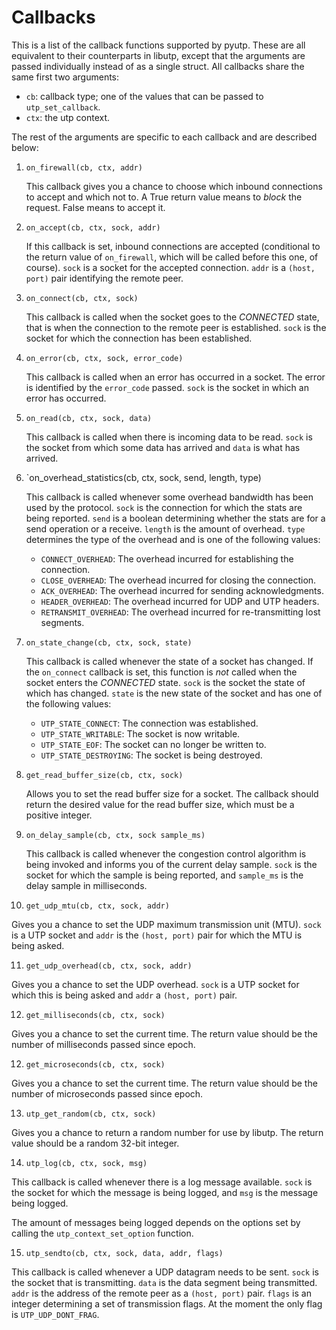 Callbacks
=========

This is a list of the callback functions supported by pyutp. These are
all equivalent to their counterparts in libutp, except that the
arguments are passed individually instead of as a single struct. All
callbacks share the same first two arguments:

 - `cb`: callback type; one of the values that can be passed to
   `utp_set_callback`.
 - `ctx`: the utp context.

The rest of the arguments are specific to each callback and are
described below:

1. `on_firewall(cb, ctx, addr)`

   This callback gives you a chance to choose which inbound
   connections to accept and which not to. A True return value means
   to *block* the request. False means to accept it.

2. `on_accept(cb, ctx, sock, addr)`

   If this callback is set, inbound connections are accepted
   (conditional to the return value of `on_firewall`, which will be
   called before this one, of course). `sock` is a socket for the
   accepted connection. `addr` is a `(host, port)` pair identifying
   the remote peer.

3. `on_connect(cb, ctx, sock)`

   This callback is called when the socket goes to the *CONNECTED*
   state, that is when the connection to the remote peer is
   established. `sock` is the socket for which the connection has been
   established.

4. `on_error(cb, ctx, sock, error_code)`

   This callback is called when an error has occurred in a socket. The
   error is identified by the `error_code` passed. `sock` is the
   socket in which an error has occurred.

5. `on_read(cb, ctx, sock, data)`

   This callback is called when there is incoming data to be
   read. `sock` is the socket from which some data has arrived and
   `data` is what has arrived.

6. `on_overhead_statistics(cb, ctx, sock, send, length, type)

   This callback is called whenever some overhead bandwidth has been
   used by the protocol. `sock` is the connection for which the stats
   are being reported. `send` is a boolean determining whether the
   stats are for a send operation or a receive. `length` is the amount
   of overhead. `type` determines the type of the overhead and is one
   of the following values:

    - `CONNECT_OVERHEAD`: The overhead incurred for establishing the
      connection.
    - `CLOSE_OVERHEAD`: The overhead incurred for closing the
      connection.
    - `ACK_OVERHEAD`: The overhead incurred for sending
      acknowledgments.
    - `HEADER_OVERHEAD`: The overhead incurred for UDP and UTP
      headers.
    - `RETRANSMIT_OVERHEAD`: The overhead incurred for re-transmitting
      lost segments.

7. `on_state_change(cb, ctx, sock, state)`

   This callback is called whenever the state of a socket has
   changed. If the `on_connect` callback is set, this function is
   _not_ called when the socket enters the *CONNECTED* state. `sock`
   is the socket the state of which has changed. `state` is the new
   state of the socket and has one of the following values:

    - `UTP_STATE_CONNECT`: The connection was established.
    - `UTP_STATE_WRITABLE`: The socket is now writable.
    - `UTP_STATE_EOF`: The socket can no longer be written to.
    - `UTP_STATE_DESTROYING`: The socket is being destroyed.

8. `get_read_buffer_size(cb, ctx, sock)`

   Allows you to set the read buffer size for a socket. The callback
   should return the desired value for the read buffer size, which
   must be a positive integer.

9. `on_delay_sample(cb, ctx, sock sample_ms)`

   This callback is called whenever the congestion control algorithm
   is being invoked and informs you of the current delay
   sample. `sock` is the socket for which the sample is being
   reported, and `sample_ms` is the delay sample in milliseconds.

10. `get_udp_mtu(cb, ctx, sock, addr)`

   Gives you a chance to set the UDP maximum transmission unit
   (MTU). `sock` is a UTP socket and `addr` is the `(host, port)` pair
   for which the MTU is being asked.

11. `get_udp_overhead(cb, ctx, sock, addr)`

   Gives you a chance to set the UDP overhead. `sock` is a UTP socket
   for which this is being asked and `addr` a `(host, port)` pair.

12. `get_milliseconds(cb, ctx, sock)`

   Gives you a chance to set the current time. The return value should
   be the number of milliseconds passed since epoch.

12. `get_microseconds(cb, ctx, sock)`

   Gives you a chance to set the current time. The return value should
   be the number of microseconds passed since epoch.

13. `utp_get_random(cb, ctx, sock)`

   Gives you a chance to return a random number for use by libutp. The
   return value should be a random 32-bit integer.

14. `utp_log(cb, ctx, sock, msg)`

   This callback is called whenever there is a log message
   available. `sock` is the socket for which the message is being
   logged, and `msg` is the message being logged.

   The amount of messages being logged depends on the options set by
   calling the `utp_context_set_option` function.

15. `utp_sendto(cb, ctx, sock, data, addr, flags)`

   This callback is called whenever a UDP datagram needs to be
   sent. `sock` is the socket that is transmitting. `data` is the data
   segment being transmitted. `addr` is the address of the remote peer
   as a `(host, port)` pair. `flags` is an integer determining a set
   of transmission flags. At the moment the only flag is
   `UTP_UDP_DONT_FRAG`.
